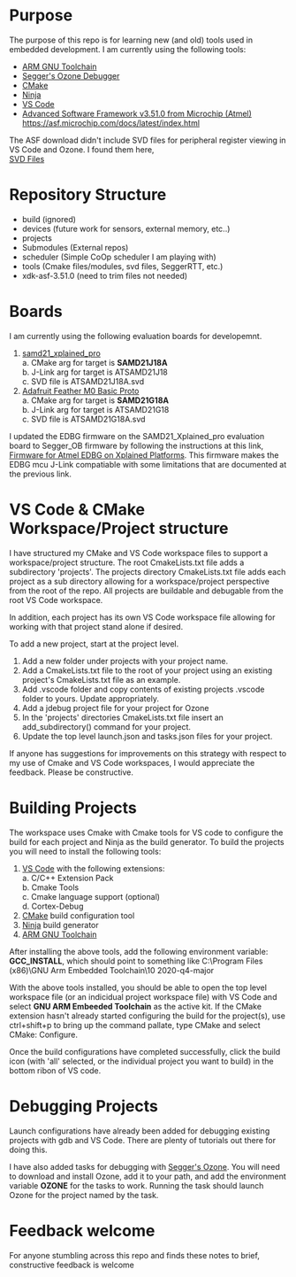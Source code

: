 
# Purpose

The purpose of this repo is for learning new (and old) tools used in embedded development.  I am currently using the following tools:  

- [ARM GNU Toolchain](https://developer.arm.com/tools-and-software/open-source-software/developer-tools/gnu-toolchain/gnu-rm)
- [Segger's Ozone Debugger](https://www.segger.com/products/development-tools/ozone-j-link-debugger/)
- [CMake](https://cmake.org/)
- [Ninja](https://ninja-build.org/)
- [VS Code](https://code.visualstudio.com/)
- [Advanced Software Framework v3.51.0 from Microchip (Atmel)](https://www.microchip.com/en-us/tools-resources/develop/libraries/advanced-software-framework)  
<https://asf.microchip.com/docs/latest/index.html>

The ASF download didn't include SVD files for peripheral register viewing in VS Code and Ozone.  I found them here,  
[SVD Files](http://packs.download.atmel.com/)

# Repository Structure

- build (ignored)
- devices (future work for sensors, external memory, etc..)
- projects
- Submodules (External repos)
- scheduler (Simple CoOp scheduler I am playing with)
- tools (Cmake files/modules, svd files, SeggerRTT, etc.)
- xdk-asf-3.51.0 (need to trim files not needed)

# Boards

I am currently using the following evaluation boards for developemnt.

1. [samd21_xplained_pro](https://www.microchip.com/en-us/development-tool/atsamd21-xpro)  
a. CMake arg for target is __SAMD21J18A__  
b. J-Link arg for target is ATSAMD21J18  
c. SVD file is ATSAMD21J18A.svd  
2. [Adafruit Feather M0 Basic Proto](https://www.adafruit.com/product/2772?gclid=Cj0KCQiA6NOPBhCPARIsAHAy2zCJ24o8rdmKfSZByKKUvmDvdK_EmlqnPDycbiYHH-I0W7Z0hW63EnwaArjrEALw_wcB)  
a. CMake arg for target is __SAMD21G18A__  
b. J-Link arg for target is ATSAMD21G18  
c. SVD file is ATSAMD21G18A.svd  

I updated the EDBG firmware on the SAMD21_Xplained_pro evaluation board to Segger_OB firmware by following the instructions at this link, [Firmware for Atmel EDBG on Xplained Platforms](https://www.segger.com/products/debug-probes/j-link/models/other-j-links/j-link-edbg/).  This firmware makes the EDBG mcu J-Link compatiable with some limitations that are documented at the previous link.

# VS Code & CMake Workspace/Project structure

I have structured my CMake and VS Code workspace files to support a workspace/project structure.  The root CmakeLists.txt file adds a subdirectory 'projects'.  The projects directory CmakeLists.txt file adds each project as a sub directory allowing for a workspace/project perspective from the root of the repo.  All projects are buildable and debugable from the root VS Code workspace.

In addition, each project has its own VS Code workspace file allowing for working with that project stand alone if desired.

To add a new project, start at the project level.

1. Add a new folder under projects with your project name.
2. Add a CmakeLists.txt file to the root of your project using an existing project's CmakeLists.txt file as an example.
3. Add .vscode folder and copy contents of existing projects .vscode folder to yours.  Update appropriately.
4. Add a jdebug project file for your project for Ozone
5. In the 'projects' directories CmakeLists.txt file insert an add_subdirectory() command for your project.
6. Update the top level launch.json and tasks.json files for your project.

If anyone has suggestions for improvements on this strategy with respect to my use of Cmake and VS Code workspaces, I would appreciate the feedback.  Please be constructive.

# Building Projects

The workspace uses Cmake with Cmake tools for VS code to configure the build for each project and Ninja as the build generator.  To build the projects you will need to install the following tools:

1. [VS Code](https://code.visualstudio.com/) with the following extensions:  
a. C/C++ Extension Pack  
b. Cmake Tools  
c. Cmake language support (optional)  
d. Cortex-Debug  
2. [CMake](https://cmake.org/) build configuration tool
3. [Ninja](https://ninja-build.org/) build generator
4. [ARM GNU Toolchain](https://developer.arm.com/tools-and-software/open-source-software/developer-tools/gnu-toolchain/gnu-rm)

After installing the above tools, add the following environment variable:  
**GCC_INSTALL**, which should point to something like C:\Program Files (x86)\GNU Arm Embedded Toolchain\10 2020-q4-major

With the above tools installed, you should be able to open the top level workspace file (or an indicidual project workspace file) with VS Code and select **GNU ARM Embeeded Toolchain** as the active kit.  If the CMake extension hasn't already started configuring the build for the project(s), use ctrl+shift+p to bring up the command pallate, type CMake and select CMake: Configure.

Once the build configurations have completed successfully, click the build icon (with 'all' selected, or the individual project you want to build) in the bottom ribon of VS code.

# Debugging Projects

Launch configurations have already been added for debugging existing projects with gdb and VS Code.  There are plenty of tutorials out there for doing this.

I have also added tasks for debugging with [Segger's Ozone](https://www.segger.com/products/development-tools/ozone-j-link-debugger/).  You will need to download and install Ozone, add it to your path, and add the environment variable **OZONE** for the tasks to work.  Running the task should launch Ozone for the project named by the task.

# Feedback welcome

For anyone stumbling across this repo and finds these notes to brief, constructive feedback is welcome
